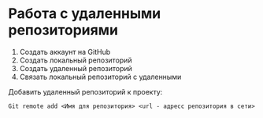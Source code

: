 # **Работа с удаленными репозиториями**

1. Создать аккаунт на GitHub
2. Создать локальный репозиторий
3. Создать удаленный репозиторий
4. Связать локальный репозиторий с удаленными

Добавить удаленный репозиторий к проекту:
```
Git remote add <Имя для репозитория> <url - адресс репозитория в сети>
```
